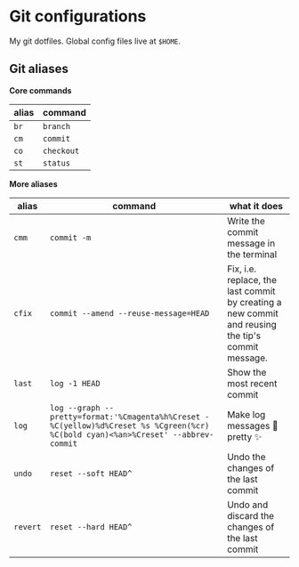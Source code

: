 # Git configurations

My git dotfiles. Global config files live at `$HOME`.

## Git aliases
**Core commands**

| **alias** | **command** |
| ----- | ------- |
| `br` | `branch` |
| `cm` | `commit` |
| `co` | `checkout` |
| `st` | `status` |

**More aliases**

| **alias** | **command** | **what it does** |
| ---- | ------- | ------ |
| `cmm` | `commit -m` | Write the commit message in the terminal |
| `cfix` | `commit --amend --reuse-message=HEAD` | Fix, i.e. replace, the last commit by creating a new commit and reusing the tip's commit message. |
| `last` | `log -1 HEAD` | Show the most recent commit |
| `log` | `log --graph --pretty=format:'%Cmagenta%h%Creset -%C(yellow)%d%Creset %s %Cgreen(%cr) %C(bold cyan)<%an>%Creset' --abbrev-commit` | Make log messages 🌈 pretty ✨ |
| `undo` | `reset --soft HEAD^` | Undo the changes of the last commit |
| `revert` | `reset --hard HEAD^` | Undo and discard the changes of the last commit |